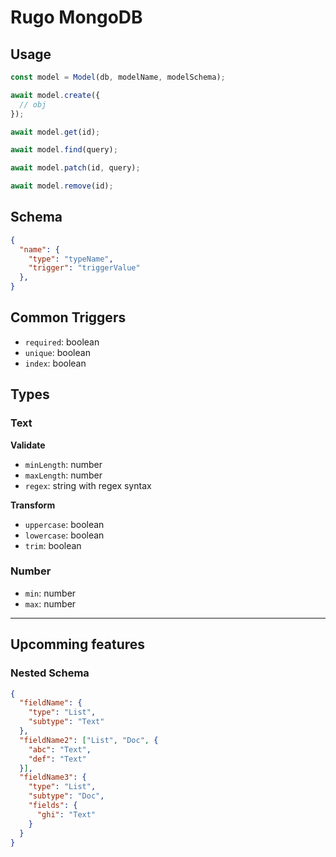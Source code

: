 # Rugo MongoDB


## Usage

```js
const model = Model(db, modelName, modelSchema);

await model.create({
  // obj
});

await model.get(id);

await model.find(query);

await model.patch(id, query);

await model.remove(id);
```

## Schema

```json
{
  "name": {
    "type": "typeName",
    "trigger": "triggerValue"
  },
}
```

## Common Triggers

- `required`: boolean
- `unique`: boolean
- `index`: boolean

## Types

### Text

**Validate**

- `minLength`: number
- `maxLength`: number
- `regex`: string with regex syntax

**Transform**

- `uppercase`: boolean
- `lowercase`: boolean
- `trim`: boolean

### Number

- `min`: number
- `max`: number

---

## Upcomming features

### Nested Schema

```json
{
  "fieldName": {
    "type": "List",
    "subtype": "Text"
  },
  "fieldName2": ["List", "Doc", {
    "abc": "Text",
    "def": "Text"
  }],
  "fieldName3": {
    "type": "List",
    "subtype": "Doc",
    "fields": {
      "ghi": "Text"
    }
  }
}
```